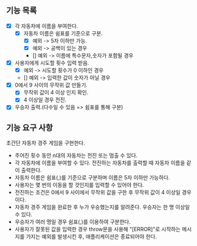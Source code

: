## 기능 목록

- [x] 각 자동차에 이름을 부여한다.
  - [x] 자동차 이름은 쉼표를 기준으로 구분.
    - [x] 예외 -> 5자 이하만 가능.
    - [x] 예외 -> 공백이 있는 경우
    - [] 예외 -> 이름에 특수문자,숫자가 포함될 경우
- [x] 사용자에게 시도할 횟수 입력 받음.
  - [x] 예외 -> 시도할 횟수가 0 이하인 경우
  - [] 예외 -> 입력한 값이 숫자가 아닐 경우
- [x] 0에서 9 사이의 무작위 값 만들기.
  - [x] 무작위 값이 4 이상 인지 확인.
  - [x] 4 이상일 경우 전진.
- [x] 우승자 출력.(다수일 수 있음 => 쉼표를 통해 구분)

## 기능 요구 사항

초간단 자동차 경주 게임을 구현한다.

- 주어진 횟수 동안 n대의 자동차는 전진 또는 멈출 수 있다.
- 각 자동차에 이름을 부여할 수 있다. 전진하는 자동차를 출력할 때 자동차 이름을 같이 출력한다.
- 자동차 이름은 쉼표(,)를 기준으로 구분하며 이름은 5자 이하만 가능하다.
- 사용자는 몇 번의 이동을 할 것인지를 입력할 수 있어야 한다.
- 전진하는 조건은 0에서 9 사이에서 무작위 값을 구한 후 무작위 값이 4 이상일 경우이다.
- 자동차 경주 게임을 완료한 후 누가 우승했는지를 알려준다. 우승자는 한 명 이상일 수 있다.
- 우승자가 여러 명일 경우 쉼표(,)를 이용하여 구분한다.
- 사용자가 잘못된 값을 입력한 경우 throw문을 사용해 "[ERROR]"로 시작하는 메시지를 가지는 예외를 발생시킨 후, 애플리케이션은 종료되어야 한다.

